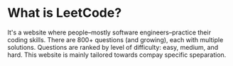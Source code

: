 # What is LeetCode?
It's a website where people–mostly software engineers–practice their coding skills. There are 800+ questions (and growing), each with multiple solutions. Questions are ranked by level of difficulty: easy, medium, and hard. This website is mainly tailored towards compay specific speparation.
